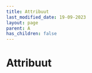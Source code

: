 ```yaml
---
title: Attribuut
last_modified_date: 19-09-2023
layout: page
parent: A
has_children: false
---
```


Attribuut
=========

